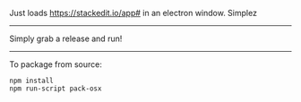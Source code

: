 Just loads https://stackedit.io/app# in an electron window.
Simplez

---

Simply grab a release and run!

---

To package from source:

```
npm install
npm run-script pack-osx
```
